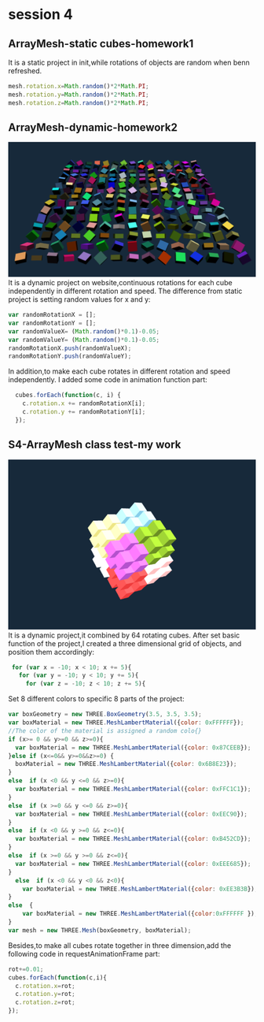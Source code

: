 # session 4
## ArrayMesh-static cubes-homework1
It is a static project in init,while rotations of objects are random when benn refreshed.
```javascript
mesh.rotation.x=Math.random()*2*Math.PI;
mesh.rotation.y=Math.random()*2*Math.PI;
mesh.rotation.z=Math.random()*2*Math.PI;
```

## ArrayMesh-dynamic-homework2
![402](https://github.com/whatchamacallit233/CreativeCoding--Xiaowei-JI/blob/master/Digital%20Nature-Final%20Assignment/texture/402.png)  
It is a dynamic project on website,continuous rotations for each cube independently in different rotation and speed.
The difference from static project is setting random values for x and y:
```javascript
var randomRotationX = [];
var randomRotationY = [];
var randomValueX= (Math.random()*0.1)-0.05;
var randomValueY= (Math.random()*0.1)-0.05;
randomRotationX.push(randomValueX);
randomRotationY.push(randomValueY);
```
In addition,to make each cube rotates in different rotation and speed independently.
I added some code in animation function part:
```javascript
  cubes.forEach(function(c, i) {
    c.rotation.x += randomRotationX[i];
    c.rotation.y += randomRotationY[i];
  });
```
## S4-ArrayMesh class test-my work
![403](https://github.com/whatchamacallit233/CreativeCoding--Xiaowei-JI/blob/master/Digital%20Nature-Final%20Assignment/texture/403.png)  
It is a dynamic project,it combined by 64 rotating cubes.
After set basic function of the project,I created a three dimensional grid of objects, and position them accordingly:
```javascript
 for (var x = -10; x < 10; x += 5){
   for (var y = -10; y < 10; y += 5){
     for (var z = -10; z < 10; z += 5){
```
Set 8 different colors to specific 8 parts of the project:
```javascript
var boxGeometry = new THREE.BoxGeometry(3.5, 3.5, 3.5);
var boxMaterial = new THREE.MeshLambertMaterial({color: 0xFFFFFF});
//The color of the material is assigned a random colo{}
if (x>= 0 && y>=0 && z>=0){
  var boxMaterial = new THREE.MeshLambertMaterial({color: 0x87CEEB});
}else if (x<=0&& y>=0&&z>=0) {
  boxMaterial = new THREE.MeshLambertMaterial({color: 0x6B8E23});
}
else  if (x <0 && y <=0 && z>=0){
  var boxMaterial = new THREE.MeshLambertMaterial({color: 0xFFC1C1});
}
else  if (x >=0 && y <=0 && z>=0){
  var boxMaterial = new THREE.MeshLambertMaterial({color: 0xEEC90});
}
else  if (x <0 && y >=0 && z<=0){
  var boxMaterial = new THREE.MeshLambertMaterial({color: 0xB452CD});
}
else  if (x >=0 && y >=0 && z<=0){
  var boxMaterial = new THREE.MeshLambertMaterial({color: 0xEEE685});
}
  else  if (x <0 && y <0 && z<0){
    var boxMaterial = new THREE.MeshLambertMaterial({color: 0xEE3B3B});
}
else  {
    var boxMaterial = new THREE.MeshLambertMaterial({color:0xFFFFFF });
}
var mesh = new THREE.Mesh(boxGeometry, boxMaterial);
```
Besides,to make all cubes rotate together in three dimension,add the following code in requestAnimationFrame part:
```javascript
rot+=0.01;
cubes.forEach(function(c,i){
  c.rotation.x=rot;
  c.rotation.y=rot;
  c.rotation.z=rot;
});
```
